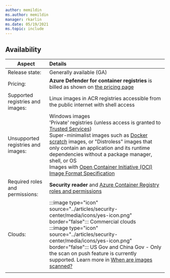 ```yaml
---
author: memildin
ms.author: memildin
manager: rkarlin
ms.date: 05/19/2021
ms.topic: include
---
```


## Availability

|Aspect|Details|
|----|:----|
|Release state:|Generally available (GA)|
|Pricing:|**Azure Defender for container registries** is billed as shown on [the pricing page](../articles/security-center/security-center-pricing.md)|
|Supported registries and images:|Linux images in ACR registries accessible from the public internet with shell access|
|Unsupported registries and images:|Windows images<br>'Private' registries (unless access is granted to [Trusted Services](https://docs.microsoft.com/en-gb/azure/container-registry/allow-access-trusted-services#trusted-services))<br>Super-minimalist images such as [Docker scratch](https://hub.docker.com/_/scratch/) images, or "Distroless" images that only contain an application and its runtime dependencies without a package manager, shell, or OS<br>Images with [Open Container Initiative (OCI) Image Format Specification](https://github.com/opencontainers/image-spec/blob/master/spec.md)|
|Required roles and permissions:|**Security reader** and [Azure Container Registry roles and permissions](../articles/container-registry/container-registry-roles.md)|
|Clouds:|:::image type="icon" source="../articles/security-center/media/icons/yes-icon.png" border="false"::: Commercial clouds<br>:::image type="icon" source="../articles/security-center/media/icons/yes-icon.png" border="false"::: US Gov and China Gov - Only the scan on push feature is currently supported. Learn more in [When are images scanned?](../articles/security-center/defender-for-container-registries-introduction.md#when-are-images-scanned)|
|||
